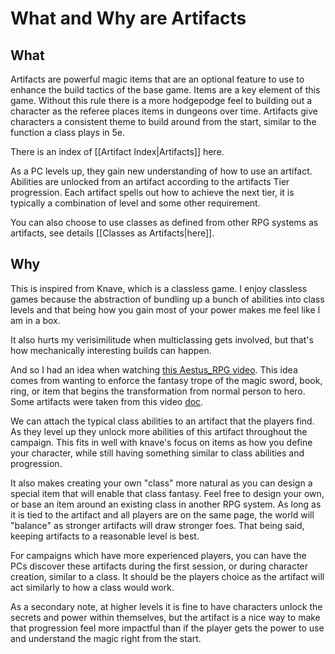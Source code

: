 # What and Why are Artifacts

## What
Artifacts are powerful magic items that are an optional feature to use to enhance the build tactics of the base game. Items are a key element of this game. Without this rule there is a more hodgepodge feel to building out a character as the referee places items in dungeons over time. Artifacts give characters a consistent theme to build around from the start, similar to the function a class plays in 5e.

There is an index of [[Artifact Index\|Artifacts]] here.

As a PC levels up, they gain new understanding of how to use an artifact. Abilities are unlocked from an artifact according to the artifacts Tier progression. Each artifact spells out how to achieve the next tier, it is typically a combination of level and some other requirement.

You can also choose to use classes as defined from other RPG systems as artifacts, see details [[Classes as Artifacts\|here]].
## Why
This is inspired from Knave, which is a classless game. I enjoy classless games because the abstraction of bundling up a bunch of abilities into class levels and that being how you gain most of your power makes me feel like I am in a box. 

It also hurts my verisimilitude when multiclassing gets involved, but that's how mechanically interesting builds can happen.

And so I had an idea when watching [this Aestus_RPG video](https://www.youtube.com/watch?v=vBAptVH4Hl4). This idea comes from wanting to enforce the fantasy trope of the magic sword, book, ring, or item that begins the transformation from normal person to hero. Some artifacts were taken from this video [doc](https://docs.google.com/document/d/1-OsRuTrilIQEEagcAmi4bd5uTEyzIN15/edit).

We can attach the typical class abilities to an artifact that the players find. As they level up they unlock more abilities of this artifact throughout the campaign. This fits in well with knave's focus on items as how you define your character, while still having something similar to class abilities and progression.

It also makes creating your own "class" more natural as you can design a special item that will enable that class fantasy. Feel free to design your own, or base an item around an existing class in another RPG system. As long as it is tied to the artifact and all players are on the same page, the world will "balance" as stronger artifacts will draw stronger foes. That being said, keeping artifacts to a reasonable level is best.

For campaigns which have more experienced players, you can have the PCs discover these artifacts during the first session, or during character creation, similar to a class. It should be the players choice as the artifact will act similarly to how a class would work.

As a secondary note, at higher levels it is fine to have characters unlock the secrets and power within themselves, but the artifact is a nice way to make that progression feel more impactful than if the player gets the power to use and understand the magic right from the start.